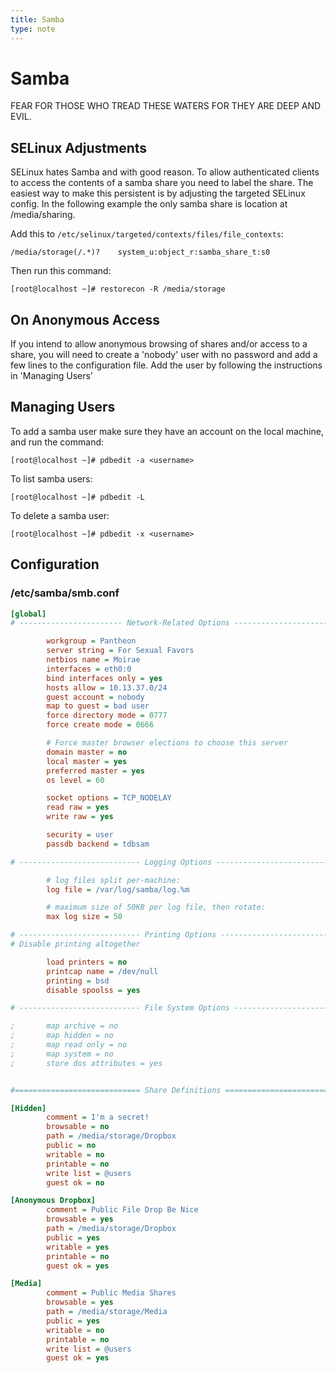 ```yaml
---
title: Samba
type: note
---
```


# Samba

FEAR FOR THOSE WHO TREAD THESE WATERS FOR THEY ARE DEEP AND EVIL.

## SELinux Adjustments

SELinux hates Samba and with good reason. To allow authenticated clients to
access the contents of a samba share you need to label the share. The easiest
way to make this persistent is by adjusting the targeted SELinux config. In the
following example the only samba share is location at /media/sharing.

Add this to `/etc/selinux/targeted/contexts/files/file_contexts`:

```
/media/storage(/.*)?    system_u:object_r:samba_share_t:s0
```

Then run this command:

```
[root@localhost ~]# restorecon -R /media/storage
```

## On Anonymous Access

If you intend to allow anonymous browsing of shares and/or access to a share,
you will need to create a 'nobody' user with no password and add a few lines to
the configuration file. Add the user by following the instructions in 'Managing
Users'

## Managing Users

To add a samba user make sure they have an account on the local machine, and
run the command:

```
[root@localhost ~]# pdbedit -a <username>
```

To list samba users:

```
[root@localhost ~]# pdbedit -L
```

To delete a samba user:

```
[root@localhost ~]# pdbedit -x <username>
```

## Configuration

### /etc/samba/smb.conf

```ini
[global]
# ----------------------- Network-Related Options -------------------------

        workgroup = Pantheon
        server string = For Sexual Favors
        netbios name = Moirae
        interfaces = eth0:0
        bind interfaces only = yes
        hosts allow = 10.13.37.0/24
        guest account = nobody
        map to guest = bad user
        force directory mode = 0777
        force create mode = 0666

        # Force master browser elections to choose this server
        domain master = no
        local master = yes
        preferred master = yes
        os level = 60

        socket options = TCP_NODELAY
        read raw = yes
        write raw = yes

        security = user
        passdb backend = tdbsam

# --------------------------- Logging Options -----------------------------

        # log files split per-machine:
        log file = /var/log/samba/log.%m

        # maximum size of 50KB per log file, then rotate:
        max log size = 50

# --------------------------- Printing Options -----------------------------
# Disable printing altogether

        load printers = no
        printcap name = /dev/null
        printing = bsd
        disable spoolss = yes

# --------------------------- File System Options ---------------------------

;       map archive = no
;       map hidden = no
;       map read only = no
;       map system = no
;       store dos attributes = yes


#============================ Share Definitions ==============================

[Hidden]
        comment = I'm a secret!
        browsable = no
        path = /media/storage/Dropbox
        public = no
        writable = no
        printable = no
        write list = @users
        guest ok = no

[Anonymous Dropbox]
        comment = Public File Drop Be Nice
        browsable = yes
        path = /media/storage/Dropbox
        public = yes
        writable = yes
        printable = no
        guest ok = yes

[Media]
        comment = Public Media Shares
        browsable = yes
        path = /media/storage/Media
        public = yes
        writable = no
        printable = no
        write list = @users
        guest ok = yes
```

